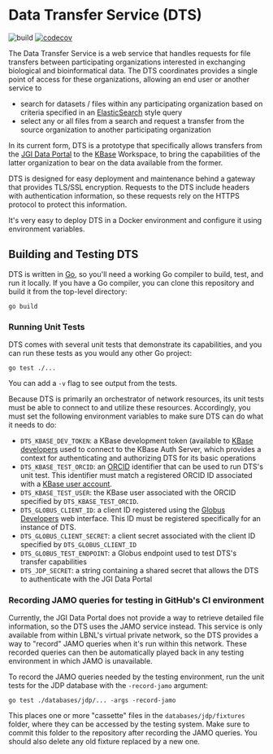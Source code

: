 # Data Transfer Service (DTS)

![build](https://github.com/kbase/dts/actions/workflows/autotest_prs.yml/badge.svg)
[![codecov](https://codecov.io/gh/kbase/dts/graph/badge.svg?token=188OWRPPK6)](https://codecov.io/gh/kbase/dts)

The Data Transfer Service is a web service that handles requests for file
transfers between participating organizations interested in exchanging
biological and bioinformatical data. The DTS coordinates provides a single
point of access for these organizations, allowing an end user or another service
to

* search for datasets / files within any participating organization based on
  criteria specified in an [ElasticSearch](https://www.elastic.co/elasticsearch/)
  style query
* select any or all files from a search and request a transfer from the source
  organization to another participating organization

In its current form, DTS is a prototype that specifically allows transfers from
the [JGI Data Portal](https://data.jgi.doe.gov/) to the [KBase](https://www.kbase.us/)
Workspace, to bring the capabilities of the latter organization to bear on the
data available from the former.

DTS is designed for easy deployment and maintenance behind a gateway that
provides TLS/SSL encryption. Requests to the DTS include headers with
authentication information, so these requests rely on the HTTPS protocol to
protect this information.

It's very easy to deploy DTS in a Docker environment and configure it using
environment variables.

## Building and Testing DTS

DTS is written in [Go](https://go.dev/), so you'll need a working Go compiler
to build, test, and run it locally. If you have a Go compiler, you can clone
this repository and build it from the top-level directory:

```
go build
```

### Running Unit Tests

DTS comes with several unit tests that demonstrate its capabilities, and you can
run these tests as you would any other Go project:

```
go test ./...
```

You can add a `-v` flag to see output from the tests.

Because DTS is primarily an orchestrator of network resources, its unit tests
must be able to connect to and utilize these resources. Accordingly, you must
set the following environment variables to make sure DTS can do what it needs
to do:

* `DTS_KBASE_DEV_TOKEN`: a KBase development token (available to
  [KBase developers](https://docs.kbase.us/development/create-a-kbase-developer-account)
  used to connect to the KBase Auth Server, which provides a context for
  authenticating and authorizing DTS for its basic operations
* `DTS_KBASE_TEST_ORCID`: an [ORCID](https://orcid.org/) identifier that can be
  used to run DTS's unit test. This identifier must match a registered ORCID ID
  associated with a [KBase user account](https://narrative.kbase.us/#signup).
* `DTS_KBASE_TEST_USER`: the KBase user associated with the ORCID specified
  by `DTS_KBASE_TEST_ORCID`.
* `DTS_GLOBUS_CLIENT_ID`: a client ID registered using the
  [Globus Developers](https://docs.globus.org/globus-connect-server/v5/use-client-credentials/#register-application)
  web interface. This ID must be registered specifically for an instance of DTS.
* `DTS_GLOBUS_CLIENT_SECRET`: a client secret associated with the client ID
  specified by `DTS_GLOBUS_CLIENT_ID`
* `DTS_GLOBUS_TEST_ENDPOINT`: a Globus endpoint used to test DTS's transfer
  capabilities
* `DTS_JDP_SECRET`: a string containing a shared secret that allows the DTS to
  authenticate with the JGI Data Portal

### Recording JAMO queries for testing in GitHub's CI environment

Currently, the JGI Data Portal does not provide a way to retrieve detailed
file information, so the DTS uses the JAMO service instead. This service is
only available from within LBNL's virtual private network, so the DTS provides
a way to "record" JAMO queries when it's run within this network. These recorded
queries can then be automatically played back in any testing environment in
which JAMO is unavailable.

To record the JAMO queries needed by the testing environment, run the unit
tests for the JDP database with the `-record-jamo` argument:

```
go test ./databases/jdp/... -args -record-jamo
```

This places one or more "cassette" files in the `databases/jdp/fixtures` folder,
where they can be accessed by the testing system. Make sure to commit this
folder to the repository after recording the JAMO queries. You should also
delete any old fixture replaced by a new one.
